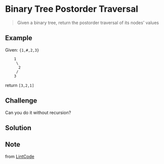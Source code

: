 # Binary Tree Postorder Traversal

> Given a binary tree, return the postorder traversal of its nodes' values

## Example

Given: `{1,#,2,3}`

```
    1
     \
      2
     /
    3
```

return `[3,2,1]`

## Challenge

Can you do it without recursion?

## Solution


## Note

from [LintCode](https://www.lintcode.com/en/problem/binary-tree-postorder-traversal/)